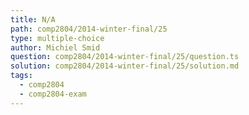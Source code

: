 ```yaml
---
title: N/A
path: comp2804/2014-winter-final/25
type: multiple-choice
author: Michiel Smid
question: comp2804/2014-winter-final/25/question.ts
solution: comp2804/2014-winter-final/25/solution.md
tags:
  - comp2804
  - comp2804-exam
---
```

